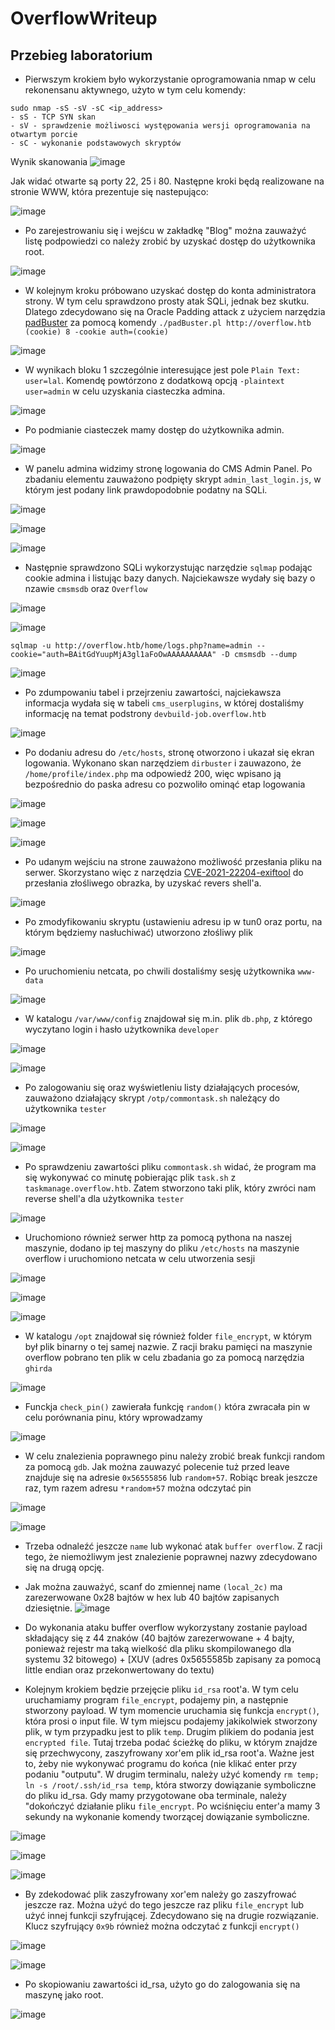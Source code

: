 # OverflowWriteup
## Przebieg laboratorium
* Pierwszym krokiem było wykorzystanie oprogramowania nmap w celu rekonensanu aktywnego, użyto w tym celu komendy:
```
sudo nmap -sS -sV -sC <ip_address>
- sS - TCP SYN skan
- sV - sprawdzenie możliwosci występowania wersji oprogramowania na otwartym porcie
- sC - wykonanie podstawowych skryptów
```
Wynik skanowania
![image](https://user-images.githubusercontent.com/73962599/149634470-197cca16-da3c-4970-928c-172db46365bf.png)

Jak widać otwarte są porty 22, 25 i 80. Następne kroki będą realizowane na stronie WWW, która prezentuje się nastepująco:

![image](https://user-images.githubusercontent.com/73962599/149634622-f76b4f78-4271-497a-9934-a26a816c7c9f.png)

* Po zarejestrowaniu się i wejścu w zakładkę "Blog" można zauważyć listę podpowiedzi co należy zrobić by uzyskać dostęp do użytkownika root.

![image](https://user-images.githubusercontent.com/73962599/150023364-e0c7df52-fd4d-4886-a0f4-13080f2e1b3c.png)

* W kolejnym kroku próbowano uzyskać dostęp do konta administratora strony. W tym celu sprawdzono prosty atak SQLi, jednak bez skutku. Dlatego zdecydowano się na Oracle Padding attack z użyciem narzędzia [padBuster](https://github.com/AonCyberLabs/PadBuster) za pomocą komendy `./padBuster.pl http://overflow.htb (cookie) 8 -cookie auth=(cookie)` 

![image](https://user-images.githubusercontent.com/73962599/149636698-fc613b2d-301c-4a34-b0f8-3a058135b7f0.png)

* W wynikach bloku 1 szczególnie interesujące jest pole `Plain Text: user=lal`. Komendę powtórzono z dodatkową opcją `-plaintext user=admin` w celu uzyskania ciasteczka admina.

![image](https://user-images.githubusercontent.com/73962599/149636912-e399d736-e505-4740-a951-ab4734174b4a.png)

* Po podmianie ciasteczek mamy dostęp do użytkownika admin.

![image](https://user-images.githubusercontent.com/73962599/149636946-138768db-2de3-4c99-af4d-9815c7880d1d.png)

* W panelu admina widzimy stronę logowania do CMS Admin Panel. Po zbadaniu elementu zauważono podpięty skrypt `admin_last_login.js`, w którym jest podany link prawdopodobnie podatny na SQLi.

![image](https://user-images.githubusercontent.com/73962599/149636975-784bc842-d76a-4af9-8851-c50150925476.png)

![image](https://user-images.githubusercontent.com/73962599/149637059-57ebe086-bb1c-4f7d-a12e-a8afc1f8568d.png)

![image](https://user-images.githubusercontent.com/73962599/149637066-769c0071-f620-4c6e-ad28-ed2a14a71e84.png)

* Następnie sprawdzono SQLi wykorzystując narzędzie `sqlmap` podając cookie admina i listując bazy danych. Najciekawsze wydały się bazy o nzawie `cmsmsdb` oraz `Overflow`

![image](https://user-images.githubusercontent.com/73962599/149637180-d84b6b9b-53ac-4c27-bf35-09160f566db3.png)

![image](https://user-images.githubusercontent.com/73962599/149637278-d517db00-ac5d-43b9-9424-a0c045540109.png)

```
sqlmap -u http://overflow.htb/home/logs.php?name=admin --cookie="auth=BAitGdYuupMjA3gl1aFoOwAAAAAAAAAA" -D cmsmsdb --dump
```

![image](https://user-images.githubusercontent.com/73962599/149637312-4dd84c49-cf6c-49a6-8d7b-210408fb93a5.png)

* Po zdumpowaniu tabel i przejrzeniu zawartości, najciekawsza informacja wydała się w tabeli `cms_userplugins`, w której dostaliśmy informację na temat podstrony `devbuild-job.overflow.htb` 

![image](https://user-images.githubusercontent.com/73962599/149637388-3da4a3d1-673f-4ceb-900d-bcdc9affa32e.png)

* Po dodaniu adresu do `/etc/hosts`, stronę otworzono i ukazał się ekran logowania. Wykonano skan narzędziem `dirbuster` i zauwazono, że `/home/profile/index.php` ma odpowiedź 200, więc wpisano ją bezpośrednio do paska adresu co pozwoliło ominąć etap logowania

![image](https://user-images.githubusercontent.com/73962599/149637443-7d491b6f-0ec6-44ce-80da-e679e0e8110e.png)

![image](https://user-images.githubusercontent.com/73962599/149637451-ef47314e-637e-4f3f-a5dc-82ece6a89090.png)

![image](https://user-images.githubusercontent.com/73962599/149637566-69c9abd7-9348-40ca-9d80-840d046116ef.png)

* Po udanym wejściu na strone zauważono możliwość przesłania pliku na serwer. Skorzystano więc z narzędzia [CVE-2021-22204-exiftool](https://github.com/convisolabs/CVE-2021-22204-exiftool) do przesłania złośliwego obrazka, by uzyskać revers shell'a.

![image](https://user-images.githubusercontent.com/73962599/149637577-baa1464f-8fe7-4284-9707-0f078b33077b.png)

* Po zmodyfikowaniu skryptu (ustawieniu adresu ip w tun0 oraz portu, na którym będziemy nasłuchiwać) utworzono złośliwy plik

![image](https://user-images.githubusercontent.com/73962599/150513498-8c59984f-8d77-4ac6-a0e5-e37f2565070b.png)

* Po uruchomieniu netcata, po chwili dostaliśmy sesję użytkownika `www-data`

![image](https://user-images.githubusercontent.com/73962599/149637965-b72ad6b3-13db-46d2-825b-8b3951b41643.png)

* W katalogu `/var/www/config` znajdował się m.in. plik `db.php`, z którego wyczytano login i hasło użytkownika `developer`

![image](https://user-images.githubusercontent.com/73962599/149638001-4dc88791-1bbf-4000-b876-3103c085f65c.png)

![image](https://user-images.githubusercontent.com/73962599/149638240-fd7d3a9e-5d22-41ae-872e-a9753e18f11e.png)

* Po zalogowaniu się oraz wyświetleniu listy działających procesów, zauważono działający skrypt `/otp/commontask.sh` należący do użytkownika `tester`

![image](https://user-images.githubusercontent.com/73962599/149638457-b7121087-9231-4a93-b6b5-0ef845583430.png)

![image](https://user-images.githubusercontent.com/73962599/149638486-7207d509-1cf2-4d33-b1c6-539498d49f93.png)

* Po sprawdzeniu zawartości pliku `commontask.sh` widać, że program ma się wykonywać co minutę pobierając plik `task.sh` z `taskmanage.overflow.htb`. Zatem stworzono taki plik, który zwróci nam reverse shell'a dla użytkownika `tester`

![image](https://user-images.githubusercontent.com/73962599/149638703-c932668a-7113-40a8-9ab3-59b21e07b937.png)

* Uruchomiono również serwer http za pomocą pythona na naszej maszynie, dodano ip tej maszyny do pliku `/etc/hosts` na maszynie overflow i uruchomiono netcata w celu utworzenia sesji

![image](https://user-images.githubusercontent.com/73962599/149638661-eae185a1-ab0d-484f-8116-a4f9ce55f5d6.png)

![image](https://user-images.githubusercontent.com/73962599/149638677-0a680baa-c875-4e21-b557-ba88d478a439.png)

![image](https://user-images.githubusercontent.com/73962599/149638681-05deb309-bd67-4a33-9636-aead01f67f48.png)

* W katalogu `/opt` znajdował się również folder `file_encrypt`, w którym był plik binarny o tej samej nazwie. Z racji braku pamięci na maszynie overflow pobrano ten plik w celu zbadania go za pomocą narzędzia `ghirda`

![image](https://user-images.githubusercontent.com/73962599/149639302-4bc70192-1658-4742-9278-c959fc222540.png)

* Funckja `check_pin()` zawierała funkcję `random()` która zwracała pin w celu porównania pinu, który wprowadzamy

![image](https://user-images.githubusercontent.com/73962599/149639892-0d1297fc-7c54-4fb5-bf40-85a40d9bab68.png)

* W celu znalezienia poprawnego pinu należy zrobić break funkcji random za pomocą `gdb`. Jak można zauwazyć polecenie tuż przed leave znajduje się na adresie `0x56555856` lub `random+57`. Robiąc break jeszcze raz, tym razem adresu `*random+57` można odczytać pin

![image](https://user-images.githubusercontent.com/73962599/149639884-58f64edb-f782-464c-9312-fa29a6fea251.png)

![image](https://user-images.githubusercontent.com/73962599/149639951-443beb0c-09b0-4abd-9f70-7e02f45e653b.png)

* Trzeba odnaleźć jeszcze `name` lub wykonać atak `buffer overflow`. Z racji tego, że niemożliwym jest znalezienie poprawnej nazwy zdecydowano się na drugą opcję.
* Jak można zauważyć, scanf do zmiennej name `(local_2c)` ma zarezerwowane 0x28 bajtów w hex lub 40 bajtów zapisanych dziesiętnie.
![image](https://user-images.githubusercontent.com/73962599/150521958-f2dc6c24-b161-4129-bed6-ba8a9770c310.png)
* Do wykonania ataku buffer overflow wykorzystany zostanie payload składający się z 44 znaków (40 bajtów zarezerwowane + 4 bajty, ponieważ rejestr ma taką wielkość dla pliku skompilowanego dla systemu 32 bitowego) + [XUV (adres 0x5655585b zapisany za pomocą little endian oraz przekonwertowany do textu)

* Kolejnym krokiem będzie przejęcie pliku `id_rsa` root'a. W tym celu uruchamiamy program `file_encrypt`, podajemy pin, a następnie stworzony payload. W tym momencie uruchamia się funkcja `encrypt()`, która prosi o input file. W tym miejscu podajemy jakikolwiek stworzony plik, w tym przypadku jest to plik `temp`. Drugim plikiem do podania jest `encrypted file`. Tutaj trzeba podać ścieżkę do pliku, w którym znajdze się przechwycony, zaszyfrowany xor'em plik id_rsa root'a. Ważne jest to, żeby nie wykonywać programu do końca (nie klikać enter przy podaniu "outputu". W drugim terminalu, należy użyć komendy `rm temp; ln -s /root/.ssh/id_rsa temp`, która stworzy dowiązanie symboliczne do pliku id_rsa. Gdy mamy przygotowane oba terminale, należy "dokończyć działanie pliku `file_encrypt`. Po wciśnięciu enter'a mamy 3 sekundy na wykonanie komendy tworzącej dowiązanie symboliczne.

![image](https://user-images.githubusercontent.com/73962599/150525521-d7b3da90-3f8b-49d5-a56d-820924a8a92b.png)

![image](https://user-images.githubusercontent.com/73962599/150018148-97ceefd0-f8b0-46ca-8aae-3be82fec5ecc.png)

![image](https://user-images.githubusercontent.com/73962599/150018716-5ffd61c6-e585-4892-83cb-756b64f9344a.png)

* By zdekodować plik zaszyfrowany xor'em należy go zaszyfrować jeszcze raz. Można użyć do tego jeszcze raz pliku `file_encrypt` lub użyć innej funkcji szyfrującej. Zdecydowano się na drugie rozwiązanie. Klucz szyfrujący `0x9b` również można odczytać z funkcji `encrypt()`

![image](https://user-images.githubusercontent.com/73962599/150538245-2fbd04ad-911b-4564-81b2-5d309a997c71.png)

![image](https://user-images.githubusercontent.com/73962599/150020639-fb07c6fa-cf87-499f-a5ee-90080c4d7f70.png)

* Po skopiowaniu zawartości id_rsa, użyto go do zalogowania się na maszynę jako root.

![image](https://user-images.githubusercontent.com/73962599/150020876-bdaa911a-3130-43af-860d-03157abcb0a3.png)


